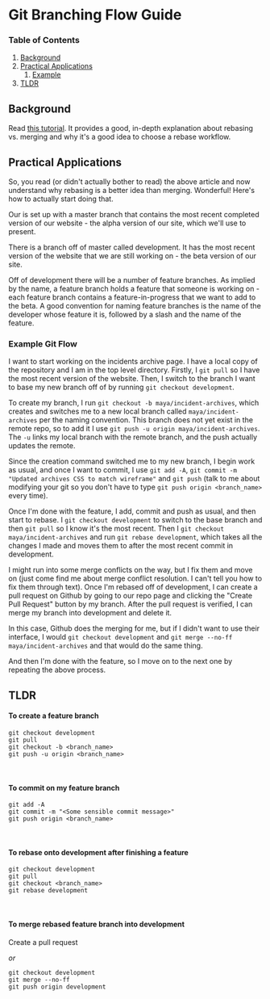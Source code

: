 # Git Branching Flow Guide
### Table of Contents
1. [Background](#background)
2. [Practical Applications](#practical-applications)
    1. [Example](#example-git-flow)
3. [TLDR](#tldr)

## Background
Read [this tutorial](https://www.atlassian.com/git/tutorials/merging-vs-rebasing/workflow-walkthrough). It provides a good, in-depth explanation
about rebasing vs. merging and why it's a good idea to choose a rebase
workflow. 

## Practical Applications
So, you read (or didn't actually bother to read) the above article and 
now understand why rebasing is a better idea than merging. Wonderful! 
Here's how to actually start doing that.

Our is set up with a master branch that contains
the most recent completed version of our website - the alpha version of our site, which we'll use to present.

There is a branch off of master called development. It has the most recent version of the website that we are still working on - the beta version of our site. 

Off of development there will be a number of feature branches. As implied by the name, a feature branch holds a feature that someone is working on - each feature branch contains a feature-in-progress that we want to add to the beta. A good convention for naming feature branches is the name of the developer whose feature it is, followed by a slash and the name of the feature. 

### Example Git Flow
I want to start working on the incidents archive page. I have a local copy of the repository and I am in the top level directory. Firstly, I `git pull` so I have the most recent version of the website. Then, I switch to the branch I want to base my new branch off of by running `git checkout development`. 

To create my branch, I run `git checkout -b maya/incident-archives`, which creates and switches me to a new local branch called `maya/incident-archives` per the naming convention. This branch does not yet exist in the remote repo, so to add it I use `git push -u origin maya/incident-archives`. The `-u` links my local branch with the remote branch, and the push actually updates the remote. 

Since the creation command switched me to my new branch, I begin work as usual, and once I want to commit, I use `git add -A`, `git commit -m "Updated archives CSS to match wireframe"` and `git push` (talk to me about modifying your git so you don't have to type `git push origin <branch_name>` every time).

Once I'm done with the feature, I add, commit and push as usual, and then start to rebase. I `git checkout development` to switch to the base branch and then `git pull` so I know it's the most recent. Then I `git checkout maya/incident-archives` and run `git rebase development`, which takes all the changes I made and moves them to after the most recent commit in development. 

I might run into some merge conflicts on the way, but I fix them and move on (just come find me about merge conflict resolution. I can't tell you how to fix them through text). Once I'm rebased off of development, I can create a pull request on Github by going to our repo page and clicking the "Create Pull Request" button by my branch. After the pull request is verified, I can merge my branch into development and delete it. 

In this case, Github does the merging for me, but if I didn't want to use their interface, I would `git checkout development` and `git merge --no-ff maya/incident-archives` and that would do the same thing. 

And then I'm done with the feature, so I move on to the next one by repeating the above process.

## TLDR

#### To create a feature branch
```
git checkout development
git pull
git checkout -b <branch_name>
git push -u origin <branch_name>
```
<br>

#### To commit on my feature branch
```
git add -A
git commit -m "<Some sensible commit message>"
git push origin <branch_name>
```
<br>

#### To rebase onto development after finishing a feature
```
git checkout development
git pull
git checkout <branch_name>
git rebase development
```
<br>

#### To merge rebased feature branch into development
Create a pull request

*or*

```
git checkout development
git merge --no-ff
git push origin development
```
